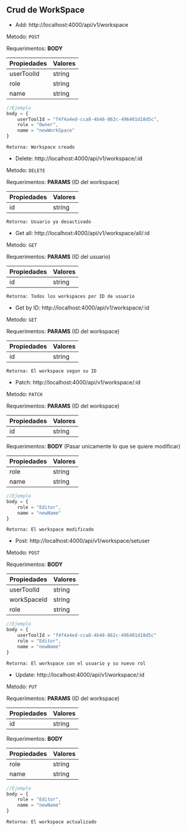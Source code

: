 ## Crud de WorkSpace

- Add: http://localhost:4000/api/v1/workspace

Metodo: ``POST``

Requerimentos:   **BODY**

| Propiedades |       Valores        |
|-------------|----------------------|
| userToolId  | string               |
| role        | string               |
| name        | string               |

``` JavaScript
//Ejemplo 
body = {
    userToolId = "f4f4a4ed-cca8-4b48-862c-496401d18d5c",
    role = "Owner",
    name = "newWorkSpace"
}
```
    Retorna: Workspace creado

- Delete: http://localhost:4000/api/v1/workspace/:id

Metodo: ``DELETE``

Requerimentos:   **PARAMS** (ID del workspace)

| Propiedades |       Valores        |
|-------------|----------------------|
| id          | string               |

    Retorna: Usuario ya desactivado

- Get all: http://localhost:4000/api/v1/workspace/all/:id

Metodo: ``GET``
        
Requerimentos:   **PARAMS** (ID del usuario)

| Propiedades |       Valores        |
|-------------|----------------------|
| id          | string               |

    Retorna: Todos los workspaces por ID de usuario

- Get by ID: http://localhost:4000/api/v1/workspace/:id

Metodo: ``GET``

Requerimentos:   **PARAMS** (ID del workspace)

| Propiedades |       Valores        |
|-------------|----------------------|
| id          | string               |

    Retorna: El workspace segun su ID
                    
- Patch: http://localhost:4000/api/v1/workspace/:id

Metodo: ``PATCH``
        
Requerimentos:   **PARAMS** (ID del workspace)

| Propiedades |       Valores        |
|-------------|----------------------|
| id          | string               |

Requerimentos:   **BODY** (Pasar unicamente lo que se quiere modificar)

| Propiedades |       Valores        |
|-------------|----------------------|
| role        | string               |
| name        | string               |
``` JavaScript
//Ejemplo 
body = {
    role = "Editor",
    name = "newName"
}
```
    Retorna: El workspace modificado

- Post: http://localhost:4000/api/v1/workspace/setuser

Metodo: ``POST``

Requerimentos:   **BODY**

| Propiedades |       Valores        |
|-------------|----------------------|
| userToolId  | string               |
| workSpaceId | string               |
| role        | string               |
``` JavaScript
//Ejemplo 
body = {
    userToolId = "f4f4a4ed-cca8-4b48-862c-496401d18d5c"
    role = "Editor",
    name = "newName"
}
```
    Retorna: El workspace con el usuario y su nuevo rol

- Update: http://localhost:4000/api/v1/workspace/:id

Metodo: ``PUT``

Requerimentos:   **PARAMS** (ID del workspace)

| Propiedades |       Valores        |
|-------------|----------------------|
| id          | string               |

Requerimentos:   **BODY**

| Propiedades |       Valores        |
|-------------|----------------------|
| role        | string               |
| name        | string               |
```JavaScript
//Ejemplo 
body = {
    role = "Editor",
    name = "newName"
}
```
    Retorna: El workspace actualizado
